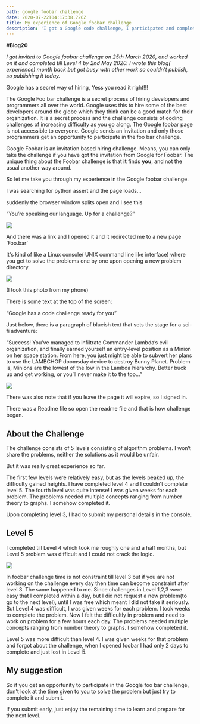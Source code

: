 ```yaml
---
path: google foobar challenge
date: 2020-07-22T04:17:38.726Z
title: My experience of Google foobar challenge
description: 'I got a Google code challenge, I participated and completed 4 Levels.'
---
```

_\#_**Blog20**

_I got invited to Google foobar challenge on 25th March 2020, and worked on it and completed till Level 4 by 2nd May 2020. I wrote this blog( experience) month back but got busy with other work so couldn't publish, so publishing it today._

Google has a secret way of hiring, Yess you read it right!!!

The Google Foo bar challenge is a secret process of hiring developers and programmers all over the world. Google uses this to hire some of the best developers around the globe which they think can be a good match for their organization. It is a secret process and the challenge consists of coding challenges of increasing difficulty as you go along. The Google foobar page is not accessible to everyone. Google sends an invitation and only those programmers get an opportunity to participate in the foo bar challenge.

Google Foobar is an invitation based hiring challenge. Means, you can only take the challenge if you have got the invitation from Google for Foobar. The unique thing about the Foobar challenge is that **it** finds **you**, and not the usual another way around.

So let me take you through my experience in the Google foobar challenge. 

I was searching for python assert and the page loads...

suddenly the browser window splits open and I see this

“You’re speaking our language. Up for a challenge?”

![](/assets/blog20img1.png)

And there was a link and I opened it and it redirected me to a new page ‘Foo.bar’

It's kind of like a Linux console( UNIX command line like interface) where you get to solve the problems one by one upon opening a new problem directory.

![](/assets/blog20img3.jpeg)

(I took this photo from my phone)


There is some text at the top of the screen:

“Google has a code challenge ready for you”

Just below, there is a paragraph of blueish text that sets the stage for a sci-fi adventure:

“Success! You’ve managed to infiltrate Commander Lambda’s evil organization, and finally earned yourself an entry-level position as a Minion on her space station. From here, you just might be able to subvert her plans to use the LAMBCHOP doomsday device to destroy Bunny Planet. Problem is, Minions are the lowest of the low in the Lambda hierarchy. Better buck up and get working, or you’ll never make it to the top…”

![](/assets/blog20img2.png)

There was also note that if you leave the page it will expire, so I signed in.

There was a Readme file so open the readme file and that is how challenge began.

## **About the Challenge**

The challenge consists of 5 levels consisting of algorithm problems. I won’t share the problems, neither the solutions as it would be unfair.

But it was really great experience so far.

The first few levels were relatively easy, but as the levels peaked up, the difficulty gained heights. I have completed level 4 and I couldn't complete level 5. The fourth level was quite intense! I was given weeks for each problem. The problems needed multiple concepts ranging from number theory to graphs. I somehow completed it. 

Upon completing level 3, I had to submit my personal details in the console. 

## **Level 5**

I completed till Level 4 which took me roughly one and a half months, but Level 5 problem was difficult and I could not crack the logic. 

![](/assets/blog20img4.png)

In foobar challenge time is not constraint till level 3 but if you are not working on the challenge every day then time can become constraint after level 3. The same happened to me. Since challenges in Level 1,2,3 were easy that I completed within a day, but I did not request a new problem(to go to the next level), until I was free which meant I did not take it seriously. But Level 4 was difficult, I was given weeks for each problem. I took weeks to complete the problem. Now I felt the difficultly in problem and need to work on problem for a few hours each day. The problems needed multiple concepts ranging from number theory to graphs. I somehow completed it. 

Level 5 was more difficult than level 4. I was given weeks for that problem and forgot about the challenge, when I opened foobar I had only 2 days to complete and just lost in Level 5. 

## My suggestion

So if you get an opportunity to participate in the Google foo bar challenge, don't look at the time given to you to solve the problem but just try to complete it and submit.

If you submit early, just enjoy the remaining time to learn and prepare for the next level.
